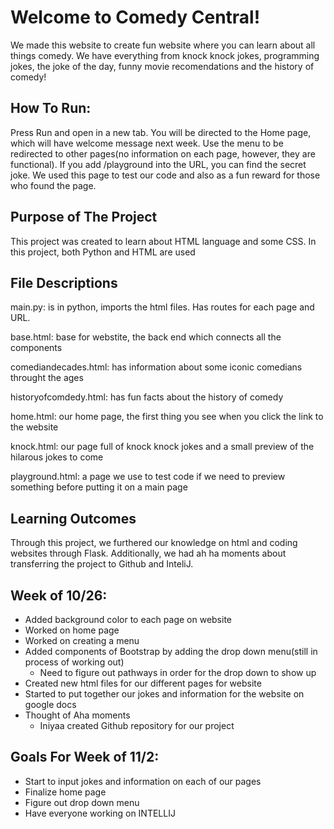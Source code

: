 # Welcome to Comedy Central!
We made this website to create fun website where you can learn about all things comedy. We have everything from knock knock jokes, programming jokes, the joke of the day, funny movie recomendations and the history of comedy!

## How To Run:
Press Run and open in a new tab. You will be directed to the Home page, which will have welcome message next week. Use the menu to be redirected to other pages(no information on each page, however, they are functional). If you add /playground into the URL, you can find the secret joke. We used this page to test our code and also as a fun reward for those who found the page. 

## Purpose of The Project
This project was created to learn about HTML language and some CSS. In this project, both Python and HTML are used 

## File Descriptions
main.py: is in python, imports the html files. Has routes for each page and URL. 

base.html: base for webstite, the back end which connects all the components

comediandecades.html: has information about some iconic comedians throught the ages

historyofcomdedy.html: has fun facts about the history of comedy

home.html: our home page, the first thing you see when you click the link to the website

knock.html: our page full of knock knock jokes and a small preview of the hilarous jokes to come

playground.html: a page we use to test code if we need to preview something before putting it on a main page

## Learning Outcomes
Through this project, we furthered our knowledge on html and coding websites through Flask. Additionally, we had ah ha moments about transferring the project to Github and InteliJ. 


## Week of 10/26:
* Added background color to each page on website
* Worked on home page
* Worked on creating a menu 
* Added components of Bootstrap by adding the drop down menu(still in process of working out)
  * Need to figure out pathways in order for the drop down to show up
* Created new html files for our different pages for website
* Started to put together our jokes and information for the website on google docs
* Thought of Aha moments 
  * Iniyaa created Github repository for our project 

## Goals For Week of 11/2:
* Start to input jokes and information on each of our pages
* Finalize home page
* Figure out drop down menu
* Have everyone working on INTELLIJ